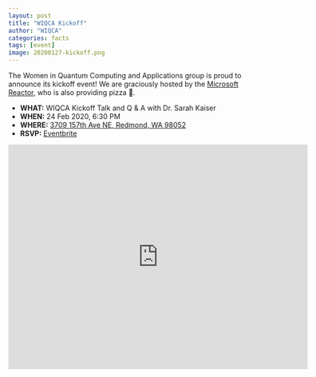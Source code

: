 ```yaml
---
layout: post
title: "WIQCA Kickoff"
author: "WIQCA"
categories: facts
tags: [event]
image: 20200127-kickoff.png
---
```


The Women in Quantum Computing and Applications group is proud to announce its kickoff event!
We are graciously hosted by the [Microsoft Reactor](https://developer.microsoft.com/en-us/reactor/Location/Redmond), who is also providing pizza 🍕.

- **WHAT:** WIQCA Kickoff Talk and Q & A with Dr. Sarah Kaiser
- **WHEN:** 24 Feb 2020, 6:30 PM
- **WHERE:** [3709 157th Ave NE, Redmond, WA 98052](https://goo.gl/maps/pPNFvhzB59ijaeMx9)
- **RSVP:** [Eventbrite](https://wiqca.eventbrite.com)


<iframe src="https://www.google.com/maps/embed?pb=!1m18!1m12!1m3!1d2688.097193214453!2d-122.13328434903251!3d47.64367809330734!2m3!1f0!2f0!3f0!3m2!1i1024!2i768!4f13.1!3m3!1m2!1s0x54906d71fad78e11%3A0x41c6b1be983cf409!2s3709%20157th%20Ave%20NE%2C%20Redmond%2C%20WA%2098052!5e0!3m2!1sen!2sus!4v1580191087601!5m2!1sen!2sus" width="600" height="450" frameborder="0" style="border:0;" allowfullscreen=""></iframe>
